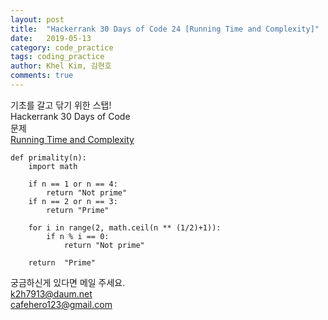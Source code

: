 ```yaml
---
layout: post
title:  "Hackerrank 30 Days of Code 24 [Running Time and Complexity]"
date:   2019-05-13
category: code_practice
tags: coding_practice
author: Khel Kim, 김현호
comments: true
---
```


기초를 갈고 닦기 위한 스탭!  
Hackerrank 30 Days of Code  
문제   
[Running Time and Complexity](https://www.hackerrank.com/challenges/30-running-time-and-complexity/problem)

~~~
def primality(n):
    import math

    if n == 1 or n == 4:
        return "Not prime"
    if n == 2 or n == 3:
        return "Prime"

    for i in range(2, math.ceil(n ** (1/2)+1)):
        if n % i == 0:
            return "Not prime"

    return  "Prime"
~~~

궁금하신게 있다면 메일 주세요.  
k2h7913@daum.net  
cafehero123@gmail.com    
